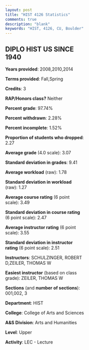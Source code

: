 ```yaml
---
layout: post
title: "HIST 4126 Statistics"
comments: true
description: "blank"
keywords: "HIST, 4126, CU, Boulder"
--- 
```

<head>
<script src="https://ajax.googleapis.com/ajax/libs/jquery/2.1.3/jquery.min.js"></script>
<script src="https://dl.dropboxusercontent.com/s/pc42nxpaw1ea4o9/highcharts.js?dl=0"></script>
<!-- <script src="../assets/js/highcharts.js"></script> -->
<style type="text/css">@font-face {
	font-family: "Bebas Neue";
	src: url(https://www.filehosting.org/file/details/544349/BebasNeue%20Regular.otf) format("opentype");
	}
	h1.Bebas { 
		font-family: "Bebas Neue", Verdana, Tahoma;
	}
</style>
</head>
<body>
	<div id="container" style="float: right; width: 45%; height: 88%; margin-left: 2.5%; margin-right: 2.5%;"></div>
	<script language="JavaScript">
		$(document).ready(function() {
		var chart = {type: 'column'};
		var title = {text: 'Grade Distribution'};
		var xAxis = {categories: ['A','B','C','D','F'],crosshair: true};
		var yAxis = {min: 0,title: {text: 'Percentage'}};
		var tooltip = {headerFormat: '<center><b><span style="font-size:20px">{point.key}</span></b></center>',
		               pointFormat: '<td style="padding:0"><b>{point.y:.1f}%</b></td>',
		               footerFormat: '</table>',shared: true,useHTML: true};
		var plotOptions = {column: {pointPadding: 0.0,borderWidth: 0}};  
		var credits = {enabled: false};var series= [{name: 'Percent',data: [28.57,57.14,12.7,0.0,1.59,]}];
		var json = {};
		json.chart = chart;
		json.title = title;
		json.tooltip = tooltip;
		json.xAxis = xAxis;
		json.yAxis = yAxis;  
		json.series = series;
		json.plotOptions = plotOptions;  
		json.credits = credits;
		$('#container').highcharts(json);
	});
	</script>
</body>
			   
## DIPLO HIST US SINCE 1940

**Years provided**: 2008,2010,2014

**Terms provided**: Fall,Spring

**Credits**: 3

**RAP/Honors class?** Neither

**Percent grade**: 97.74%

**Percent withdrawn**: 2.28%

**Percent incomplete**: 1.52%

**Proportion of students who dropped**: 2.27

**Average grade** (4.0 scale): 3.07

**Standard deviation in grades**: 9.41

**Average workload** (raw): 1.78

**Standard deviation in workload** (raw): 1.27

**Average course rating** (6 point scale): 3.49

**Standard deviation in course rating** (6 point scale): 2.47

**Average instructor rating** (6 point scale): 3.55

**Standard deviation in instructor rating** (6 point scale): 2.51

**Instructors**: SCHULZINGER, ROBERT D,ZEILER, THOMAS W

**Easiest instructor** (based on class grade): ZEILER, THOMAS W

**Sections** (and **number of sections**): 001,002, 3

**Department**: HIST

**College**: College of Arts and Sciences

**A&S Division**: Arts and Humanities

**Level**: Upper

**Activity**: LEC - Lecture